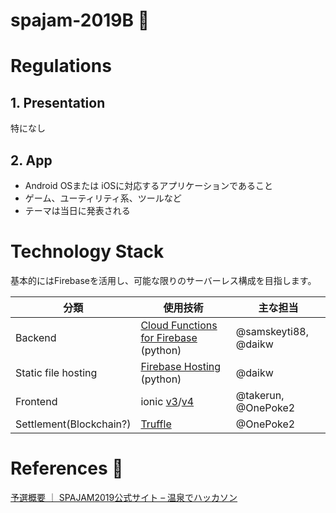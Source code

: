 # spajam-2019B 🚧

# Regulations
## 1. Presentation
特になし

## 2. App
- Android OSまたは iOSに対応するアプリケーションであること
- ゲーム、ユーティリティ系、ツールなど
- テーマは当日に発表される

# Technology Stack
基本的にはFirebaseを活用し、可能な限りのサーバーレス構成を目指します。

| 分類 | 使用技術 | 主な担当 |
|----|----|----|
| Backend | [Cloud Functions for Firebase](https://firebase.google.com/docs/functions?hl=ja) (python) | @samskeyti88, @daikw |
| Static file hosting | [Firebase Hosting](https://firebase.google.com/docs/hosting?hl=ja) (python) | @daikw |
| Frontend | ionic [v3](https://ionicframework.com/docs/v3/cli/)/[v4](https://ionicframework.com/docs/intro) | @takerun, @OnePoke2 |
| Settlement(Blockchain?) | [Truffle](https://truffleframework.com/) | @OnePoke2 |

# References 🚧
[予選概要 ｜ SPAJAM2019公式サイト – 温泉でハッカソン](https://spajam.jp/2019/entry/)
